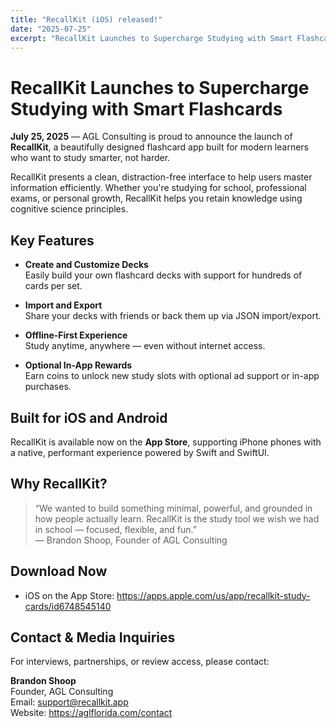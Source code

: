 ```yaml
---
title: "RecallKit (iOS) released!"
date: "2025-07-25"
excerpt: "RecallKit Launches to Supercharge Studying with Smart Flashcards."
---
```


# RecallKit Launches to Supercharge Studying with Smart Flashcards

**July 25, 2025** — AGL Consulting is proud to announce the launch of **RecallKit**, a beautifully designed flashcard app built for modern learners who want to study smarter, not harder.

RecallKit presents a clean, distraction-free interface to help users master information efficiently. Whether you're studying for school, professional exams, or personal growth, RecallKit helps you retain knowledge using cognitive science principles.

## Key Features

- **Create and Customize Decks**  
  Easily build your own flashcard decks with support for hundreds of cards per set.

- **Import and Export**  
  Share your decks with friends or back them up via JSON import/export.

- **Offline-First Experience**  
  Study anytime, anywhere — even without internet access.

- **Optional In-App Rewards**  
  Earn coins to unlock new study slots with optional ad support or in-app purchases.

## Built for iOS and Android

RecallKit is available now on the **App Store**, supporting iPhone phones with a native, performant experience powered by Swift and SwiftUI.

## Why RecallKit?

> “We wanted to build something minimal, powerful, and grounded in how people actually learn. RecallKit is the study tool we wish we had in school — focused, flexible, and fun.”  
> — Brandon Shoop, Founder of AGL Consulting

## Download Now

- iOS on the App Store: https://apps.apple.com/us/app/recallkit-study-cards/id6748545140

## Contact & Media Inquiries

For interviews, partnerships, or review access, please contact:

**Brandon Shoop**  
Founder, AGL Consulting  
Email: support@recallkit.app  
Website: https://aglflorida.com/contact
